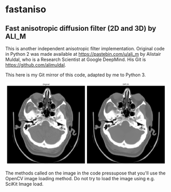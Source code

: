 # fastaniso
## Fast anisotropic diffusion filter (2D and 3D) by ALI_M

This is another independent anisotropic filter implementation. Original code in Python 2 was made available at https://pastebin.com/u/ali_m  by Alistair Muldal, who is a Research Scientist at Google DeepMind. His Git is https://github.com/alimuldal. 

This here is my Git mirror of this code, adapted by me to Python 3.

![](fastaniso.png)

The methods called on the image in the code pressupose that you'll use the OpenCV image loading method. Do not try to load the image using e.g. SciKit Image load. 
